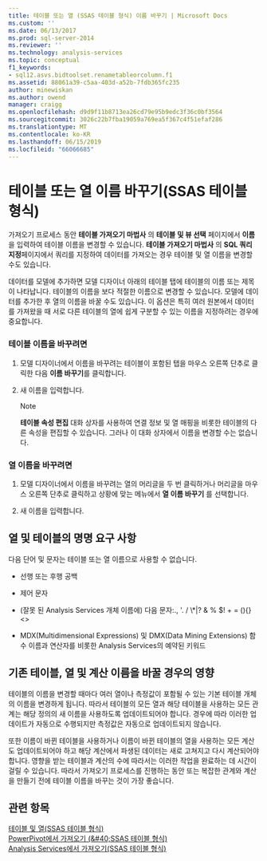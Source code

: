 ```yaml
---
title: 테이블 또는 열 (SSAS 테이블 형식) 이름 바꾸기 | Microsoft Docs
ms.custom: ''
ms.date: 06/13/2017
ms.prod: sql-server-2014
ms.reviewer: ''
ms.technology: analysis-services
ms.topic: conceptual
f1_keywords:
- sql12.asvs.bidtoolset.renametableorcolumn.f1
ms.assetid: 88061a39-c5aa-403d-a52b-7fdb365fc235
author: minewiskan
ms.author: owend
manager: craigg
ms.openlocfilehash: d9d9f11b8713ea26cd79e95b9edc3f36c0bf3564
ms.sourcegitcommit: 3026c22b7fba19059a769ea5f367c4f51efaf286
ms.translationtype: MT
ms.contentlocale: ko-KR
ms.lasthandoff: 06/15/2019
ms.locfileid: "66066685"
---
```

# <a name="rename-a-table-or-column-ssas-tabular"></a>테이블 또는 열 이름 바꾸기(SSAS 테이블 형식)
  가져오기 프로세스 동안 **테이블 가져오기 마법사** 의 **테이블 및 뷰 선택** 페이지에서 **이름**을 입력하여 테이블 이름을 변경할 수 있습니다. **테이블 가져오기 마법사** 의 **SQL 쿼리 지정**페이지에서 쿼리를 지정하여 데이터를 가져오는 경우 테이블 및 열 이름을 변경할 수도 있습니다.  
  
 데이터를 모델에 추가하면 모델 디자이너 아래의 테이블 탭에 테이블의 이름 또는 제목이 나타납니다. 테이블의 이름을 보다 적절한 이름으로 변경할 수 있습니다. 모델에 데이터를 추가한 후 열의 이름을 바꿀 수도 있습니다. 이 옵션은 특히 여러 원본에서 데이터를 가져왔을 때 서로 다른 테이블의 열에 쉽게 구분할 수 있는 이름을 지정하려는 경우에 중요합니다.  
  
### <a name="to-rename-a-table"></a>테이블 이름을 바꾸려면  
  
1.  모델 디자이너에서 이름을 바꾸려는 테이블이 포함된 탭을 마우스 오른쪽 단추로 클릭한 다음 **이름 바꾸기**를 클릭합니다.  
  
2.  새 이름을 입력합니다.  
  
    > [!NOTE]  
    >  **테이블 속성 편집** 대화 상자를 사용하여 연결 정보 및 열 매핑을 비롯한 테이블의 다른 속성을 편집할 수 있습니다. 그러나 이 대화 상자에서 이름을 변경할 수는 없습니다.  
  
### <a name="to-rename-a-column"></a>열 이름을 바꾸려면  
  
1.  모델 디자이너에서 이름을 바꾸려는 열의 머리글을 두 번 클릭하거나 머리글을 마우스 오른쪽 단추로 클릭하고 상황에 맞는 메뉴에서 **열 이름 바꾸기** 를 선택합니다.  
  
2.  새 이름을 입력합니다.  
  
## <a name="naming-requirements-for-columns-and-tables"></a>열 및 테이블의 명명 요구 사항  
 다음 단어 및 문자는 테이블 또는 열 이름으로 사용할 수 없습니다.  
  
-   선행 또는 후행 공백  
  
-   제어 문자  
  
-   (잘못 된 Analysis Services 개체 이름에) 다음 문자:., '. / \\*|? & % $! + = (){}<>  
  
-   MDX(Multidimensional Expressions) 및 DMX(Data Mining Extensions) 함수 이름과 연산자를 비롯한 Analysis Services의 예약된 키워드  
  
## <a name="effect-of-renaming-on-existing-tables-columns-and-calculations"></a>기존 테이블, 열 및 계산 이름을 바꿀 경우의 영향  
 테이블의 이름을 변경할 때마다 여러 열이나 측정값이 포함될 수 있는 기본 테이블 개체의 이름을 변경하게 됩니다. 따라서 테이블의 모든 열과 해당 테이블을 사용하는 모든 관계는 해당 정의의 새 이름을 사용하도록 업데이트되어야 합니다. 경우에 따라 이러한 업데이트가 자동으로 수행되지만 측정값은 자동으로 업데이트되지 않습니다.  
  
 또한 이름이 바뀐 테이블을 사용하거나 이름이 바뀐 테이블의 열을 사용하는 모든 계산도 업데이트되어야 하고 해당 계산에서 파생된 데이터는 새로 고쳐지고 다시 계산되어야 합니다. 영향을 받는 테이블과 계산의 수에 따라서는 이러한 작업을 완료하는 데 시간이 걸릴 수 있습니다. 따라서 가져오기 프로세스를 진행하는 동안 또는 복잡한 관계와 계산을 만들기 전에 테이블 이름을 바꾸는 것이 가장 좋습니다.  
  
## <a name="see-also"></a>관련 항목  
 [테이블 및 열&#40;SSAS 테이블 형식&#41;](tables-and-columns-ssas-tabular.md)   
 [PowerPivot에서 가져오기 &#40;&AMP;#40;SSAS 테이블 형식&#41;](import-from-power-pivot-ssas-tabular.md)   
 [Analysis Services에서 가져오기&#40;SSAS 테이블 형식&#41;](import-from-analysis-services-ssas-tabular.md)  
  
  
